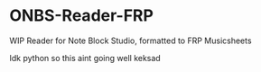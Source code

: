 # ONBS-Reader-FRP
WIP Reader for Note Block Studio, formatted to FRP Musicsheets

Idk python so this aint going well keksad
